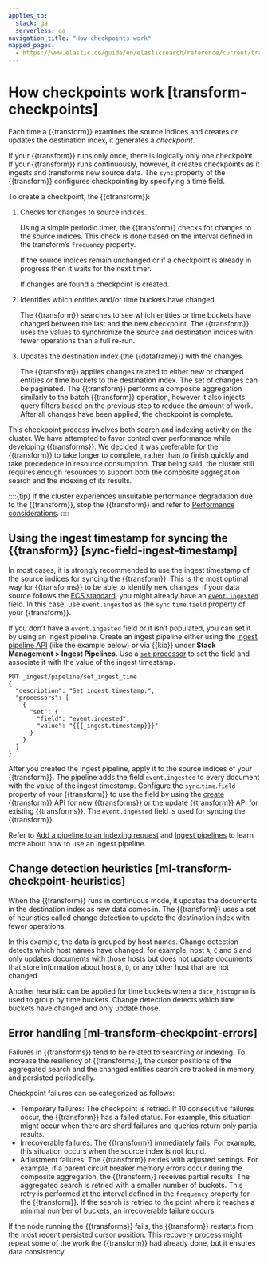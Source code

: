 ```yaml
---
applies_to:
  stack: ga
  serverless: ga
navigation_title: "How checkpoints work"
mapped_pages:
  - https://www.elastic.co/guide/en/elasticsearch/reference/current/transform-checkpoints.html
---
```


# How checkpoints work [transform-checkpoints]

Each time a {{transform}} examines the source indices and creates or updates the destination index, it generates a *checkpoint*.

If your {{transform}} runs only once, there is logically only one checkpoint. If your {{transform}} runs continuously, however, it creates checkpoints as it ingests and transforms new source data. The `sync` property of the {{transform}} configures checkpointing by specifying a time field.

To create a checkpoint, the {{ctransform}}:

1. Checks for changes to source indices.

    Using a simple periodic timer, the {{transform}} checks for changes to the source indices. This check is done based on the interval defined in the transform’s `frequency` property.

    If the source indices remain unchanged or if a checkpoint is already in progress then it waits for the next timer.

    If changes are found a checkpoint is created.

2. Identifies which entities and/or time buckets have changed.

    The {{transform}} searches to see which entities or time buckets have changed between the last and the new checkpoint. The {{transform}} uses the values to synchronize the source and destination indices with fewer operations than a full re-run.

3. Updates the destination index (the {{dataframe}}) with the changes.

    The {{transform}} applies changes related to either new or changed entities or time buckets to the destination index. The set of changes can be paginated. The {{transform}} performs a composite aggregation similarly to the batch {{transform}} operation, however it also injects query filters based on the previous step to reduce the amount of work. After all changes have been applied, the checkpoint is complete.

This checkpoint process involves both search and indexing activity on the cluster. We have attempted to favor control over performance while developing {{transforms}}. We decided it was preferable for the {{transform}} to take longer to complete, rather than to finish quickly and take precedence in resource consumption. That being said, the cluster still requires enough resources to support both the composite aggregation search and the indexing of its results.

::::{tip}
If the cluster experiences unsuitable performance degradation due to the {{transform}}, stop the {{transform}} and refer to [Performance considerations](transform-overview.md#transform-performance).
::::

## Using the ingest timestamp for syncing the {{transform}} [sync-field-ingest-timestamp]

In most cases, it is strongly recommended to use the ingest timestamp of the source indices for syncing the {{transform}}. This is the most optimal way for {{transforms}} to be able to identify new changes. If your data source follows the [ECS standard](asciidocalypse://docs/ecs/docs/reference/ecs/index.md), you might already have an [`event.ingested`](asciidocalypse://docs/ecs/docs/reference/ecs/ecs-event.md#field-event-ingested) field. In this case, use `event.ingested` as the `sync`.`time`.`field` property of your {{transform}}.

If you don’t have a `event.ingested` field or it isn’t populated, you can set it by using an ingest pipeline. Create an ingest pipeline either using the [ingest pipeline API](https://www.elastic.co/docs/api/doc/elasticsearch/operation/operation-ingest-put-pipeline) (like the example below) or via {{kib}} under **Stack Management > Ingest Pipelines**. Use a [`set` processor](asciidocalypse://docs/elasticsearch/docs/reference/ingestion-tools/enrich-processor/set-processor.md) to set the field and associate it with the value of the ingest timestamp.

```console
PUT _ingest/pipeline/set_ingest_time
{
  "description": "Set ingest timestamp.",
  "processors": [
    {
      "set": {
        "field": "event.ingested",
        "value": "{{{_ingest.timestamp}}}"
      }
    }
  ]
}
```

After you created the ingest pipeline, apply it to the source indices of your {{transform}}. The pipeline adds the field `event.ingested` to every document with the value of the ingest timestamp. Configure the `sync`.`time`.`field` property of your {{transform}} to use the field by using the [create {{transform}} API](https://www.elastic.co/docs/api/doc/elasticsearch/operation/operation-transform-put-transform) for new {{transforms}} or the [update {{transform}} API](https://www.elastic.co/docs/api/doc/elasticsearch/operation/operation-transform-update-transform) for existing {{transforms}}. The `event.ingested` field is used for syncing the {{transform}}.

Refer to [Add a pipeline to an indexing request](../../manage-data/ingest/transform-enrich/ingest-pipelines.md#add-pipeline-to-indexing-request) and [Ingest pipelines](../../manage-data/ingest/transform-enrich/ingest-pipelines.md) to learn more about how to use an ingest pipeline.

## Change detection heuristics [ml-transform-checkpoint-heuristics]

When the {{transform}} runs in continuous mode, it updates the documents in the destination index as new data comes in. The {{transform}} uses a set of heuristics called change detection to update the destination index with fewer operations.

In this example, the data is grouped by host names. Change detection detects which host names have changed,  for example, host `A`, `C` and `G` and only updates documents with those hosts but does not update documents that store information about host `B`, `D`, or any other host that are not changed.

Another heuristic can be applied for time buckets when a `date_histogram` is used to group by time buckets. Change detection detects which time buckets have changed and only update those.

## Error handling [ml-transform-checkpoint-errors]

Failures in {{transforms}} tend to be related to searching or indexing. To increase the resiliency of {{transforms}}, the cursor positions of the aggregated search and the changed entities search are tracked in memory and persisted periodically.

Checkpoint failures can be categorized as follows:

* Temporary failures: The checkpoint is retried. If 10 consecutive failures occur, the {{transform}} has a failed status. For example, this situation might occur when there are shard failures and queries return only partial results.
* Irrecoverable failures: The {{transform}} immediately fails. For example, this situation occurs when the source index is not found.
* Adjustment failures: The {{transform}} retries with adjusted settings. For example, if a parent circuit breaker memory errors occur during the composite aggregation, the {{transform}} receives partial results. The aggregated search is retried with a smaller number of buckets. This retry is performed at the interval defined in the `frequency` property for the {{transform}}. If the search is retried to the point where it reaches a minimal number of buckets, an irrecoverable failure occurs.

If the node running the {{transforms}} fails, the {{transform}} restarts from the most recent persisted cursor position. This recovery process might repeat some of the work the {{transform}} had already done, but it ensures data consistency.
